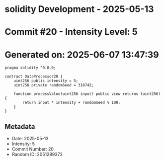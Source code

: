 ﻿# solidity Development - 2025-05-13
# Commit #20 - Intensity Level: 5
# Generated on: 2025-06-07 13:47:39
```solidity
pragma solidity ^0.8.0;

contract DataProcessor20 {
    uint256 public intensity = 5;
    uint256 private randomSeed = 318742;

    function processValue(uint256 input) public view returns (uint256) {
        return input * intensity + randomSeed % 100;
    }
}
```
## Metadata
- Date: 2025-05-13
- Intensity: 5
- Commit Number: 20
- Random ID: 2051289373
